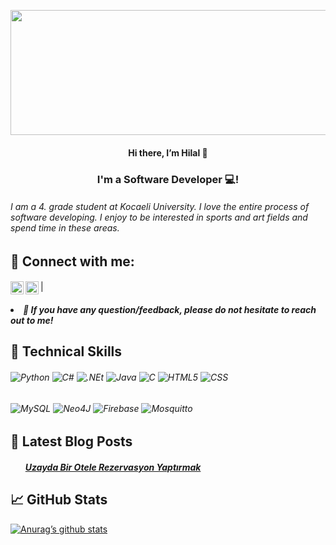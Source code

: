 <p align="center">
<img width="2000" height="200" src="https://user-images.githubusercontent.com/58916771/188623966-a4028c8a-994b-439b-bc76-6c3854597294.png" alt="my banner">


</p>

<h4 align="center">
Hi there, I’m Hilal 👋
</h4>
<h3 align="center">
I'm a Software Developer 💻!
</h3>

<h6>
I am a 4. grade student at Kocaeli University. I love the entire process of software developing. I enjoy to be interested in sports and art fields and spend time in these areas. 
</h6>

<h2 >
🤝 Connect with me:
</h2>
<h4 >
  <a href="https://tr.linkedin.com/in/hilal-nisanci-46695b1b7?trk=public_profile_browsemap"><img align="left" src="https://raw.githubusercontent.com/yushi1007/yushi1007/main/images/linkedin.svg" alt="Hilal Nisanci | LinkedIn" width="21px"/></a>
  <a href="https://instagram.com/thelalsblog?igshid=YmMyMTA2M2Y="><img align="left" src="https://raw.githubusercontent.com/yushi1007/yushi1007/main/images/instagram.svg" alt="Hilal Nisanci | LinkedIn" width="21px"/></a>
</h4>
|
<h5 >
<li>💬 If you have any question/feedback, please do not hesitate to reach out to me!</li>
</h5>

<h2 >
💼 Technical Skills
</h2>
<h6>
  <img alt="Python" src="https://img.shields.io/badge/Python-14354C?style=for-the-badge&logo=python&logoColor=white"/>
  <img alt="C#" src="https://img.shields.io/badge/c%23-%23239120.svg?style=for-the-badge&logo=c-sharp&logoColor=white"/>
  <img alt=".NEt" src="https://img.shields.io/badge/.NET-5C2D91?style=for-the-badge&logo=.net&logoColor=white"/>
  <img alt="Java" src="https://img.shields.io/badge/java-%23ED8B00.svg?style=for-the-badge&logo=java&logoColor=white"/>
  <img alt="C" src="https://img.shields.io/badge/c-%2300599C.svg?style=for-the-badge&logo=c&logoColor=white"/>
  <img alt="HTML5" src="https://img.shields.io/badge/html5-%23E34F26.svg?style=for-the-badge&logo=html5&logoColor=white"/>
  <img alt="CSS" src="https://img.shields.io/badge/css3-%231572B6.svg?style=for-the-badge&logo=css3&logoColor=white"/>
  
</h6>

<h6>
  <img alt="MySQL" src="https://img.shields.io/badge/mysql-%2300f.svg?style=for-the-badge&logo=mysql&logoColor=white"/>
  <img alt="Neo4J" src="https://img.shields.io/badge/Neo4j-008CC1?style=for-the-badge&logo=neo4j&logoColor=white"/>
  <img alt="Firebase" src="https://img.shields.io/badge/Firebase-039BE5?style=for-the-badge&logo=Firebase&logoColor=white"/>
  <img alt="Mosquitto" src="https://img.shields.io/badge/mosquitto-%233C5280.svg?style=for-the-badge&logo=eclipsemosquitto&logoColor=white"/>
  
</h6>

<h2 >
📝 Latest Blog Posts
</h2>
<h5 >
<ul>
<a href="https://www.kampustenevar.com/kategori-bilim-ve-teknoloji/uzayda-bir-otele-rezervasyon-yaptirmak-" target=”_blank” rel=”noreferrer”>Uzayda Bir Otele Rezervasyon Yaptırmak</a>
</ul>
</h5>

<h2 >
📈 GitHub Stats
</h2>

[![Anurag’s github stats](https://github-readme-stats.vercel.app/api?username=hilalfnisanci)](https://github.com/hilalfnisanci)


<!--

[![Top Langs](https://github-readme-stats.vercel.app/api/top-langs/?username=hilalfnisanci&layout=compact)](https://github.com/hilalfnisanci)
**hilalfnisanci/hilalfnisanci** is a ✨ _special_ ✨ repository because its `README.md` (this file) appears on your GitHub profile.

Here are some ideas to get you started:

- 🔭 I’m currently working on ...
- 🌱 I’m currently learning ...
- 👯 I’m looking to collaborate on ...
- 🤔 I’m looking for help with ...
- 💬 Ask me about ...
- 📫 How to reach me: ...
- 😄 Pronouns: ...
- ⚡ Fun fact: ...
-->
